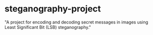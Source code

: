 # steganography-project
"A project for encoding and decoding secret messages in images using Least Significant Bit (LSB) steganography."
